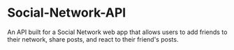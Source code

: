 # Social-Network-API
An API built for a Social Network web app that allows users to add friends to their network, share posts, and react to their friend's posts.
